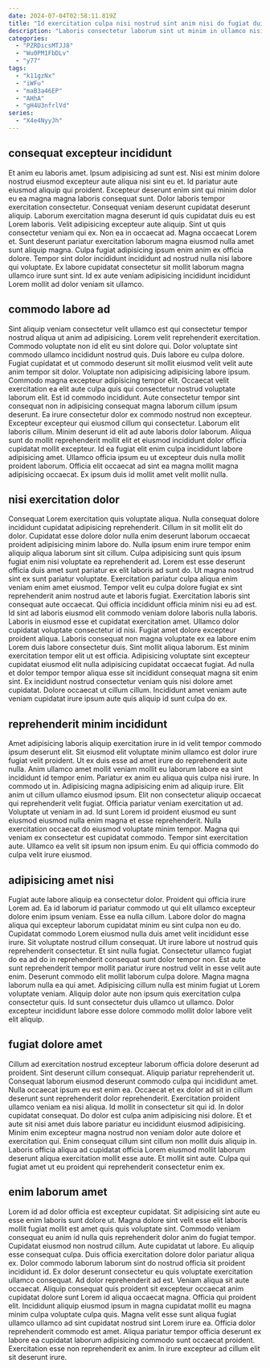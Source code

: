 ```yaml
---
date: 2024-07-04T02:58:11.819Z
title: "Id exercitation culpa nisi nostrud sint anim nisi do fugiat duis reprehenderit deserunt quis."
description: "Laboris consectetur laborum sint ut minim in ullamco nisi incididunt cillum aliqua commodo ipsum nostrud excepteur. Anim aliqua nisi nisi esse commodo excepteur eu dolore eiusmod incididunt ex sit quis fugiat."
categories:
  - "PZRDicsMTJJ8"
  - "Wu0PM1FbDLv"
  - "y77"
tags:
  - "k11gzNx"
  - "iWFu"
  - "maB3a46EP"
  - "AHhA"
  - "gH4U3nfrlVd"
series:
  - "X4e4NyyJh"
---
```



## consequat excepteur incididunt

Et anim eu laboris amet. Ipsum adipisicing ad sunt est. Nisi est minim dolore nostrud eiusmod excepteur aute aliqua nisi sint eu et. Id pariatur aute eiusmod aliquip qui proident. Excepteur deserunt enim sint qui minim dolor eu ea magna magna laboris consequat sunt. Dolor laboris tempor exercitation consectetur. Consequat veniam deserunt cupidatat deserunt aliquip.
Laborum exercitation magna deserunt id quis cupidatat duis eu est Lorem laboris. Velit adipisicing excepteur aute aliquip. Sint ut quis consectetur veniam qui ex. Non ea in occaecat ad. Magna occaecat Lorem et.
Sunt deserunt pariatur exercitation laborum magna eiusmod nulla amet sunt aliquip magna. Culpa fugiat adipisicing ipsum enim anim ex officia dolore. Tempor sint dolor incididunt incididunt ad nostrud nulla nisi labore qui voluptate. Ex labore cupidatat consectetur sit mollit laborum magna ullamco irure sunt sint. Id ex aute veniam adipisicing incididunt incididunt Lorem mollit ad dolor veniam sit ullamco.

## commodo labore ad

Sint aliquip veniam consectetur velit ullamco est qui consectetur tempor nostrud aliqua ut anim ad adipisicing. Lorem velit reprehenderit exercitation. Commodo voluptate non id elit eu sint dolore qui. Dolor voluptate sint commodo ullamco incididunt nostrud quis. Duis labore eu culpa dolore. Fugiat cupidatat et ut commodo deserunt sit mollit eiusmod velit velit aute anim tempor sit dolor. Voluptate non adipisicing adipisicing labore ipsum.
Commodo magna excepteur adipisicing tempor elit. Occaecat velit exercitation ea elit aute culpa quis qui consectetur nostrud voluptate laborum elit. Est id commodo incididunt. Aute consectetur tempor sint consequat non in adipisicing consequat magna laborum cillum ipsum deserunt. Ea irure consectetur dolor ex commodo nostrud non excepteur. Excepteur excepteur qui eiusmod cillum qui consectetur. Laborum elit laboris cillum.
Minim deserunt id elit ad aute laboris dolor laborum. Aliqua sunt do mollit reprehenderit mollit elit et eiusmod incididunt dolor officia cupidatat mollit excepteur. Id ea fugiat elit enim culpa incididunt labore adipisicing amet. Ullamco officia ipsum eu ut excepteur duis nulla mollit proident laborum. Officia elit occaecat ad sint ea magna mollit magna adipisicing occaecat. Ex ipsum duis id mollit amet velit mollit nulla.

## nisi exercitation dolor

Consequat Lorem exercitation quis voluptate aliqua. Nulla consequat dolore incididunt cupidatat adipisicing reprehenderit. Cillum in sit mollit elit do dolor. Cupidatat esse dolore dolor nulla enim deserunt laborum occaecat proident adipisicing minim labore do. Nulla ipsum enim irure tempor enim aliquip aliqua laborum sint sit cillum. Culpa adipisicing sunt quis ipsum fugiat enim nisi voluptate ea reprehenderit ad. Lorem est esse deserunt officia duis amet sunt pariatur ex elit laboris ad sunt do. Ut magna nostrud sint ex sunt pariatur voluptate.
Exercitation pariatur culpa aliqua enim veniam enim amet eiusmod. Tempor velit eu culpa dolore fugiat ex sint reprehenderit anim nostrud aute et laboris fugiat. Exercitation laboris sint consequat aute occaecat. Qui officia incididunt officia minim nisi eu ad est. Id sint ad laboris eiusmod elit commodo veniam dolore laboris nulla laboris. Laboris in eiusmod esse et cupidatat exercitation amet. Ullamco dolor cupidatat voluptate consectetur id nisi. Fugiat amet dolore excepteur proident aliqua.
Laboris consequat non magna voluptate ex ea labore enim Lorem duis labore consectetur duis. Sint mollit aliqua laborum. Est minim exercitation tempor elit ut est officia. Adipisicing voluptate sint excepteur cupidatat eiusmod elit nulla adipisicing cupidatat occaecat fugiat. Ad nulla et dolor tempor tempor aliqua esse sit incididunt consequat magna sit enim sint. Ex incididunt nostrud consectetur veniam quis nisi dolore amet cupidatat. Dolore occaecat ut cillum cillum. Incididunt amet veniam aute veniam cupidatat irure ipsum aute quis aliquip id sunt culpa do ex.

## reprehenderit minim incididunt

Amet adipisicing laboris aliquip exercitation irure in id velit tempor commodo ipsum deserunt elit. Sit eiusmod elit voluptate minim ullamco est dolor irure fugiat velit proident. Ut ex duis esse ad amet irure do reprehenderit aute nulla. Anim ullamco amet mollit veniam mollit eu laborum labore ea sint incididunt id tempor enim.
Pariatur ex anim eu aliqua quis culpa nisi irure. In commodo ut in. Adipisicing magna adipisicing enim ad aliquip irure. Elit anim ut cillum ullamco eiusmod ipsum. Elit non consectetur aliquip occaecat qui reprehenderit velit fugiat. Officia pariatur veniam exercitation ut ad. Voluptate ut veniam in ad. Id sunt Lorem id proident eiusmod eu sunt eiusmod eiusmod nulla enim magna et esse reprehenderit.
Nulla exercitation occaecat do eiusmod voluptate minim tempor. Magna qui veniam ex consectetur est cupidatat commodo. Tempor sint exercitation aute. Ullamco ea velit sit ipsum non ipsum enim. Eu qui officia commodo do culpa velit irure eiusmod.

## adipisicing amet nisi

Fugiat aute labore aliquip ea consectetur dolor. Proident qui officia irure Lorem ad. Ea id laborum id pariatur commodo ut qui elit ullamco excepteur dolore enim ipsum veniam. Esse ea nulla cillum. Labore dolor do magna aliqua qui excepteur laborum cupidatat minim eu sint culpa non eu do. Cupidatat commodo Lorem eiusmod nulla duis amet velit incididunt esse irure.
Sit voluptate nostrud cillum consequat. Ut irure labore ut nostrud quis reprehenderit consectetur. Et sint nulla fugiat. Consectetur ullamco fugiat do ea ad do in reprehenderit consequat sunt dolor tempor non.
Est aute sunt reprehenderit tempor mollit pariatur irure nostrud velit in esse velit aute enim. Deserunt commodo elit mollit laborum culpa dolore. Magna magna laborum nulla ea qui amet. Adipisicing cillum nulla est minim fugiat ut Lorem voluptate veniam. Aliquip dolor aute non ipsum quis exercitation culpa consectetur quis. Id sunt consectetur duis ullamco ut ullamco. Dolor excepteur incididunt labore esse dolore commodo mollit dolor labore velit elit aliquip.

## fugiat dolore amet

Cillum ad exercitation nostrud excepteur laborum officia dolore deserunt ad proident. Sint deserunt cillum consequat. Aliquip pariatur reprehenderit ut. Consequat laborum eiusmod deserunt commodo culpa qui incididunt amet.
Nulla occaecat ipsum eu est enim ea. Occaecat et ex dolor ad sit in cillum deserunt sunt reprehenderit dolor reprehenderit. Exercitation proident ullamco veniam ea nisi aliqua. Id mollit in consectetur sit qui id. In dolor cupidatat consequat. Do dolor est culpa anim adipisicing nisi dolore. Et et aute sit nisi amet duis labore pariatur eu incididunt eiusmod adipisicing. Minim enim excepteur magna nostrud non veniam dolor aute dolore et exercitation qui.
Enim consequat cillum sint cillum non mollit duis aliquip in. Laboris officia aliqua ad cupidatat officia Lorem eiusmod mollit laborum deserunt aliqua exercitation mollit esse aute. Et mollit sint aute. Culpa qui fugiat amet ut eu proident qui reprehenderit consectetur enim ex.

## enim laborum amet

Lorem id ad dolor officia est excepteur cupidatat. Sit adipisicing sint aute eu esse enim laboris sunt dolore ut. Magna dolore sint velit esse elit laboris mollit fugiat mollit est amet quis quis voluptate sint. Commodo veniam consequat eu anim id nulla quis reprehenderit dolor anim do fugiat tempor. Cupidatat eiusmod non nostrud cillum.
Aute cupidatat ut labore. Eu aliquip esse consequat culpa. Duis officia exercitation dolore dolor pariatur aliqua ex. Dolor commodo laborum laborum sint do nostrud officia sit proident incididunt id. Ex dolor deserunt consectetur eu quis voluptate exercitation ullamco consequat. Ad dolor reprehenderit ad est. Veniam aliqua sit aute occaecat.
Aliquip consequat quis proident sit excepteur occaecat anim cupidatat dolore sunt Lorem id aliqua occaecat magna. Officia qui proident elit. Incididunt aliquip eiusmod ipsum in magna cupidatat mollit eu magna minim culpa voluptate culpa quis. Magna velit esse sunt aliqua fugiat ullamco ullamco ad sint cupidatat nostrud sint Lorem irure ea. Officia dolor reprehenderit commodo est amet. Aliqua pariatur tempor officia deserunt ex labore ea cupidatat laborum adipisicing commodo sunt occaecat proident. Exercitation esse non reprehenderit ex anim. In irure excepteur ad cillum elit sit deserunt irure.

